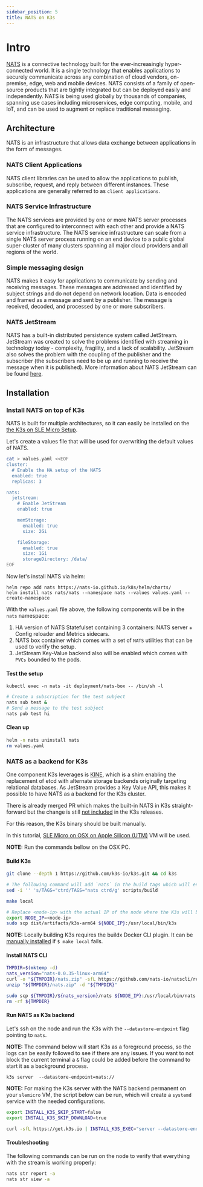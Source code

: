 ```yaml
---
sidebar_position: 5
title: NATS on K3s
---
```


# Intro
[NATS](https://nats.io/) is a connective technology built for the ever-increasingly hyper-connected world. It is a single technology that enables applications to securely communicate across any combination of cloud vendors, on-premise, edge, web and mobile devices. NATS consists of a family of open-source products that are tightly integrated but can be deployed easily and independently. NATS is being used globally by thousands of companies, spanning use cases including microservices, edge computing, mobile, and IoT, and can be used to augment or replace traditional messaging.

## Architecture
NATS is an infrastructure that allows data exchange between applications in the form of messages.

### NATS Client Applications
NATS client libraries can be used to allow the applications to publish, subscribe, request, and reply between different instances.
These applications are generally referred to as `client applications`.

### NATS Service Infrastructure
The NATS services are provided by one or more NATS server processes that are configured to interconnect with each other and provide a NATS service infrastructure. The NATS service infrastructure can scale from a single NATS server process running on an end device to a public global super-cluster of many clusters spanning all major cloud providers and all regions of the world.

### Simple messaging design
NATS makes it easy for applications to communicate by sending and receiving messages. These messages are addressed and identified by subject strings and do not depend on network location.
Data is encoded and framed as a message and sent by a publisher. The message is received, decoded, and processed by one or more subscribers.

### NATS JetStream
NATS has a built-in distributed persistence system called JetStream.
JetStream was created to solve the problems identified with streaming in technology today - complexity, fragility, and a lack of scalability. JetStream also solves the problem with the coupling of the publisher and the subscriber (the subscribers need to be up and running to receive the message when it is published).
More information about NATS JetStream can be found [here](https://docs.nats.io/nats-concepts/jetstream).

## Installation

### Install NATS on top of K3s
NATS is built for multiple architectures, so it can easily be installed on the [the K3s on SLE Micro Setup](https://suse-edge.github.io/docs/quickstart/k3s-on-slemicro).

Let's create a values file that will be used for overwriting the default values of NATS.

```sh
cat > values.yaml <<EOF
cluster:
  # Enable the HA setup of the NATS
  enabled: true
  replicas: 3

nats:
  jetstream:
    # Enable JetStream
    enabled: true

    memStorage:
      enabled: true
      size: 2Gi

    fileStorage:
      enabled: true
      size: 1Gi
      storageDirectory: /data/
EOF
```

Now let's install NATS via helm:

```shell
helm repo add nats https://nats-io.github.io/k8s/helm/charts/
helm install nats nats/nats --namespace nats --values values.yaml --create-namespace
```

With the `values.yaml` file above, the following components will be in the `nats` namespace:

1. HA version of NATS Statefulset containing 3 containers: NATS server + Config reloader and Metrics sidecars.
2. NATS box container which comes with a set of `NATS` utilities that can be used to verify the setup.
3. JetStream Key-Value backend also will be enabled which comes with `PVCs` bounded to the pods.

#### Test the setup
`kubectl exec -n nats -it deployment/nats-box -- /bin/sh -l`

```sh
# Create a subscription for the test subject
nats sub test &
# Send a message to the test subject
nats pub test hi
```

#### Clean up

```sh
helm -n nats uninstall nats
rm values.yaml
```

### NATS as a backend for K3s
One component K3s leverages is [KINE](https://github.com/k3s-io/kine), which is a shim enabling the replacement of etcd with alternate storage backends originally targeting relational databases.
As JetStream provides a Key Value API, this makes it possible to have NATS as a backend for the K3s cluster.

There is already merged PR which makes the built-in NATS in K3s straight-forward but the change is still [not included](https://github.com/k3s-io/k3s/issues/7410#issue-1692989394) in the K3s releases.

For this reason, the K3s binary should be built manually.

In this tutorial, [SLE Micro on OSX on Apple Silicon (UTM)](https://suse-edge.github.io/docs/quickstart/slemicro-utm-aarch64) VM will be used.

**NOTE:** Run the commands bellow on the OSX PC.

#### Build K3s

```sh
git clone --depth 1 https://github.com/k3s-io/k3s.git && cd k3s

# The following command will add `nats` in the build tags which will enable the NATS built-in feature in K3s
sed -i '' 's/TAGS="ctrd/TAGS="nats ctrd/g' scripts/build

make local

# Replace <node-ip> with the actual IP of the node where the K3s will be started
export NODE_IP=<node-ip>
sudo scp dist/artifacts/k3s-arm64 ${NODE_IP}:/usr/local/bin/k3s
```

**NOTE:** Locally building K3s requires the buildx Docker CLI plugin.
It can be [manually installed](https://github.com/docker/buildx#manual-download) if `$ make local` fails.

#### Install NATS CLI

```sh
TMPDIR=$(mktemp -d)
nats_version="nats-0.0.35-linux-arm64"
curl -o "${TMPDIR}/nats.zip" -sfL https://github.com/nats-io/natscli/releases/download/v0.0.35/${nats_version}.zip
unzip "${TMPDIR}/nats.zip" -d "${TMPDIR}"

sudo scp ${TMPDIR}/${nats_version}/nats ${NODE_IP}:/usr/local/bin/nats
rm -rf ${TMPDIR}
```

#### Run NATS as K3s backend

Let's ssh on the node and run the K3s with the `--datastore-endpoint` flag pointing to `nats`.

**NOTE:** The command below will start K3s as a foreground process, so the logs can be easily followed to see if there are any issues.
If you want to not block the current terminal a `&` flag could be added before the command to start it as a background process.

`k3s server  --datastore-endpoint=nats://`

**NOTE:** For making the K3s server with the NATS backend permanent on your `slemicro` VM, the script below can be run, which will create a `systemd` service with the needed configurations.

```sh
export INSTALL_K3S_SKIP_START=false
export INSTALL_K3S_SKIP_DOWNLOAD=true

curl -sfL https://get.k3s.io | INSTALL_K3S_EXEC="server --datastore-endpoint=nats://"  sh -
```

#### Troubleshooting

The following commands can be run on the node to verify that everything with the stream is working properly:

```sh
nats str report -a
nats str view -a
```
